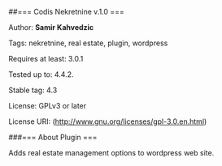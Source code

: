 ##=== Codis Nekretnine v.1.0 ===

Author: **Samir Kahvedzic**

Tags: nekretnine, real estate, plugin, wordpress

Requires at least: 3.0.1

Tested up to: 4.4.2.

Stable tag: 4.3

License: GPLv3 or later

License URI: (http://www.gnu.org/licenses/gpl-3.0.en.html)

###=== About Plugin ===

Adds real estate management options to wordpress web site.
